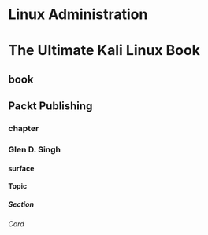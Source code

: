 # Linux Administration
# The Ultimate Kali Linux Book
## book
## Packt Publishing
### chapter
### Glen D. Singh
#### surface


#### Topic
##### Section

###### Card
